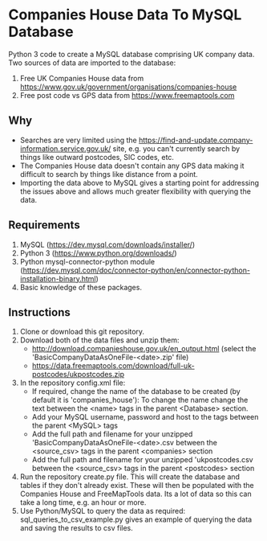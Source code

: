 # Companies House Data To MySQL Database

Python 3 code to create a MySQL database comprising UK company data. Two sources of data are imported to the database:
1. Free UK Companies House data from https://www.gov.uk/government/organisations/companies-house
2. Free post code vs GPS data from https://www.freemaptools.com

## Why
* Searches are very limited using the https://find-and-update.company-information.service.gov.uk/ site, e.g. you can't
currently search by things like outward postcodes, SIC codes, etc.
* The Companies House data doesn't contain any GPS data making it difficult to search by things like distance from a point.
* Importing the data above to MySQL gives a starting point for addressing the issues above and allows much greater flexibility
with querying the data.

## Requirements
1. MySQL (https://dev.mysql.com/downloads/installer/)
2. Python 3 (https://www.python.org/downloads/)
3. Python mysql-connector-python module (https://dev.mysql.com/doc/connector-python/en/connector-python-installation-binary.html)
4. Basic knowledge of these packages.

## Instructions
1. Clone or download this git repository.
2. Download both of the data files and unzip them:
   * http://download.companieshouse.gov.uk/en_output.html (select the 'BasicCompanyDataAsOneFile-\<date\>.zip' file)
   * https://data.freemaptools.com/download/full-uk-postcodes/ukpostcodes.zip
3. In the repository config.xml file:
   * If required, change the name of the database to be created (by default it is 'companies_house'): To change the name change the text between the \<name\> tags in the parent \<Database\> section.
   * Add your MySQL username, password and host to the tags between the parent \<MySQL\> tags
   * Add the full path and filename for your unzipped 'BasicCompanyDataAsOneFile-\<date\>.csv between the \<source_csv\> tags in the parent \<companies\> section
   * Add the full path and filename for your unzipped 'ukpostcodes.csv between the \<source_csv\> tags in the parent \<postcodes\> section
4. Run the repository create.py file. This will create the database and tables if they don't already exist. These will then be populated with the Companies House and FreeMapTools data. Its a lot of data so this can take a long time, e.g. an hour or more.
5. Use Python/MySQL to query the data as required: sql_queries_to_csv_example.py gives an example of querying the data and saving the results to csv files.
